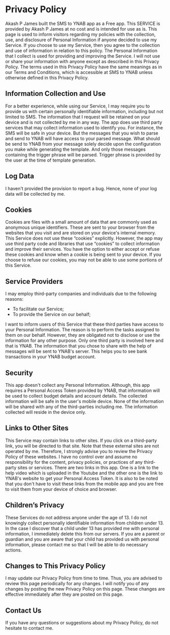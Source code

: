 # Privacy Policy

Akash P James built the SMS to YNAB app as a Free app. This SERVICE is provided by Akash P James at no cost and is intended for use as is.
This page is used to inform visitors regarding my policies with the collection, use, and disclosure of Personal Information if anyone decided to use my Service.
If you choose to use my Service, then you agree to the collection and use of information in relation to this policy. The Personal Information that I collect is used for providing and improving the Service. I will not use or share your information with anyone except as described in this Privacy Policy.
The terms used in this Privacy Policy have the same meanings as in our Terms and Conditions, which is accessible at SMS to YNAB unless otherwise defined in this Privacy Policy.

## Information Collection and Use

For a better experience, while using our Service, I may require you to provide us with certain personally identifiable information, including but not limited to SMS. The information that I request will be retained on your device and is not collected by me in any way.
The app does use third party services that may collect information used to identify you. For instance, the SMS will be safe in your device. But the messages that you wish to parse and send to YNAB will have access to your parsed message. What should be send to YNAB from your message solely decide upon the configuration you make while generating the template. And only those messages containing the trigger phrase will be parsed. Trigger phrase is provided by the user at the time of template generation.

## Log Data

I haven't provided the provision to report a bug. Hence, none of your log data will be collected by me.

## Cookies

Cookies are files with a small amount of data that are commonly used as anonymous unique identifiers. These are sent to your browser from the websites that you visit and are stored on your device's internal memory.
This Service does not use these “cookies” explicitly. However, the app may use third party code and libraries that use “cookies” to collect information and improve their services. You have the option to either accept or refuse these cookies and know when a cookie is being sent to your device. If you choose to refuse our cookies, you may not be able to use some portions of this Service.

## Service Providers
I may employ third-party companies and individuals due to the following reasons:

 - To facilitate our Service;
 - To provide the Service on our behalf;

I want to inform users of this Service that these third parties have access to your Personal Information. The reason is to perform the tasks assigned to them on our behalf. However, they are obligated not to disclose or use the information for any other purpose.
Only one third party is involved here and that is YNAB. The information that you chose to share with the help of messages will be sent to YNAB's server. This helps you to see bank transactions in your YNAB budget account.

## Security

This app doesn't collect any Personal Information. Although, this app requires a Personal Access Token provided by YNAB, that information will be used to collect budget details and account details. The collected information will be safe in the user's mobile device. None of the information will be shared with any of the third-parties including me. The information collected will reside in the device only.

##  Links to Other Sites

This Service may contain links to other sites. If you click on a third-party link, you will be directed to that site. Note that these external sites are not operated by me. Therefore, I strongly advise you to review the Privacy Policy of these websites. I have no control over and assume no responsibility for the content, privacy policies, or practices of any third-party sites or services. There are two links in this app. One is a link to the help video which is uploaded in the Youtube and the other one is the link to YNAB's website to get your Personal Access Token. It is also to be noted that you don't have to visit these links from the mobile app and you are free to visit them from your device of choice and browser.

## Children’s Privacy

These Services do not address anyone under the age of 13. I do not knowingly collect personally identifiable information from children under 13. In the case I discover that a child under 13 has provided me with personal information, I immediately delete this from our servers. If you are a parent or guardian and you are aware that your child has provided us with personal information, please contact me so that I will be able to do necessary actions.

## Changes to This Privacy Policy
I may update our Privacy Policy from time to time. Thus, you are advised to review this page periodically for any changes. I will notify you of any changes by posting the new Privacy Policy on this page. These changes are effective immediately after they are posted on this page.

## Contact Us
If you have any questions or suggestions about my Privacy Policy, do not hesitate to contact me.